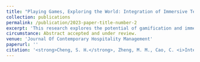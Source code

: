 ```yaml
---
title: "Playing Games, Exploring the World: Integration of Immersive Technology and Gamification Affordance."
collection: publications
permalink: /publication/2023-paper-title-number-2
excerpt: 'This research explores the potential of gamification and immersive technology to enhance user engagement within the tourism industry. Specifically, it examines the integration of gaming with tourism through an analysis of the AR game published by the 19th Asian Games Official. With the aid of in-depth interviews and online surveys, the study proposes a theoretical model and framework, "Gamification Affordance-Customer Experience-Behavior". '
circumstance: Abstract accepted and under review.
venue: 'Journal Of Contemporary Hospitality Management'
paperurl: ''
citation: '<strong>Cheng, S. H.</strong>, Zheng, M. M., Cao, C. <i>International journal of Contemporary Hospitality Management (SSCI Q1, If=11.1, ABS3)</i>, Abstract accepted and under review.'
---
```





